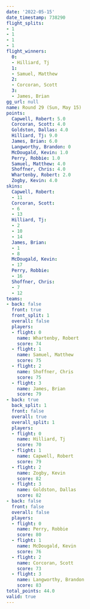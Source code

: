 ```yaml
---
date: '2022-05-15'
date_timestamp: 738290
flight_splits:
- 1
- 1
- 1
- 1
flight_winners:
  0:
  - Hilliard, Tj
  1:
  - Samuel, Matthew
  2:
  - Corcoran, Scott
  3:
  - James, Brian
gg_url: null
name: Round 29 (Sun, May 15)
points:
  Capwell, Robert: 5.0
  Corcoran, Scott: 4.0
  Goldston, Dallas: 4.0
  Hilliard, Tj: 9.0
  James, Brian: 6.0
  Langworthy, Brandon: 0
  McDougald, Kevin: 1.0
  Perry, Robbie: 1.0
  Samuel, Matthew: 4.0
  Shoffner, Chris: 4.0
  Whartenby, Robert: 2.0
  Zogby, Kevin: 4.0
skins:
  Capwell, Robert:
  - 11
  Corcoran, Scott:
  - 6
  - 13
  Hilliard, Tj:
  - 2
  - 10
  - 14
  James, Brian:
  - 1
  - 8
  McDougald, Kevin:
  - 17
  Perry, Robbie:
  - 16
  Shoffner, Chris:
  - 7
  - 12
teams:
- back: false
  front: true
  front_split: 1
  overall: false
  players:
  - flight: 0
    name: Whartenby, Robert
    score: 74
  - flight: 1
    name: Samuel, Matthew
    score: 75
  - flight: 2
    name: Shoffner, Chris
    score: 75
  - flight: 3
    name: James, Brian
    score: 79
- back: true
  back_split: 1
  front: false
  overall: true
  overall_split: 1
  players:
  - flight: 0
    name: Hilliard, Tj
    score: 70
  - flight: 1
    name: Capwell, Robert
    score: 79
  - flight: 2
    name: Zogby, Kevin
    score: 82
  - flight: 3
    name: Goldston, Dallas
    score: 82
- back: false
  front: false
  overall: false
  players:
  - flight: 0
    name: Perry, Robbie
    score: 80
  - flight: 1
    name: McDougald, Kevin
    score: 76
  - flight: 2
    name: Corcoran, Scott
    score: 73
  - flight: 3
    name: Langworthy, Brandon
    score: 83
total_points: 44.0
valid: true
---
```

